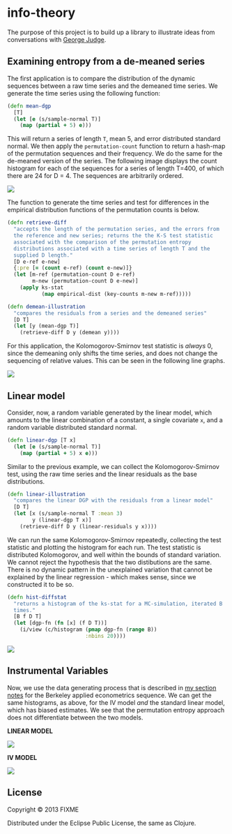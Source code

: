 # info-theory

The purpose of this project is to build up a library to illustrate
ideas from conversations with [George Judge](http://goo.gl/BDX2J).

## Examining entropy from a de-meaned series

The first application is to compare the distribution of the dynamic
sequences between a raw time series and the demeaned time series.  We
generate the time series using the following function:

```clojure
(defn mean-dgp
  [T]
  (let [e (s/sample-normal T)]
    (map (partial + 5) e)))
```

This will return a series of length `T`, mean 5, and error distributed
standard normal.  We then apply the `permutation-count` function to
return a hash-map of the permutation sequences and their frequency.
We do the same for the de-meaned version of the series.  The following
image displays the count histogram for each of the sequences for a
series of length T=400, of which there are 24 for D = 4.  The
sequences are arbitrarily ordered.

![](https://dl.dropbox.com/u/5365589/permutation-entropy.png)

The function to generate the time series and test for differences in
the empirical distribution functions of the permutation counts is
below.

```clojure
(defn retrieve-diff
  "accepts the length of the permutation series, and the errors from
  the reference and new series; returns the the K-S test statistic
  associated with the comparison of the permutation entropy
  distributions associated with a time series of length T and the
  supplied D length."
  [D e-ref e-new]
  {:pre [= (count e-ref) (count e-new)]}
  (let [m-ref (permutation-count D e-ref)
        m-new (permutation-count D e-new)]
    (apply ks-stat
           (map empirical-dist (key-counts m-new m-ref)))))

(defn demean-illustration
  "compares the residuals from a series and the demeaned series"
  [D T]
  (let [y (mean-dgp T)]
    (retrieve-diff D y (demean y))))
```

For this application, the Kolomogorov-Smirnov test statistic is
_always_ 0, since the demeaning only shifts the time series, and does
not change the sequencing of relative values.  This can be seen in the
following line graphs.

![](https://dl.dropbox.com/u/5365589/lines.png)

## Linear model

Consider, now, a random variable generated by the linear model, which
amounts to the linear combination of a constant, a single covariate
`x`, and a random variable distributed standard normal.

```clojure
(defn linear-dgp [T x]
  (let [e (s/sample-normal T)]
    (map (partial + 5) x e)))
```

Similar to the previous example, we can collect the
Kolomogorov-Smirnov test, using the raw time series and the linear
residuals as the base distributions.

```clojure
(defn linear-illustration
  "compares the linear DGP with the residuals from a linear model"
  [D T]
  (let [x (s/sample-normal T :mean 3)
        y (linear-dgp T x)]
    (retrieve-diff D y (linear-residuals y x))))
```

We can run the same Kolomogorov-Smirnov repeatedly, collecting the
test statistic and plotting the histogram for each run.  The test
statistic is distributed Kolomogorov, and well within the bounds of
standard variation.  We cannot reject the hypothesis that the two
distibutions are the same.  There is no dynamic pattern in the
unexplained variation that cannot be explained by the linear
regression - which makes sense, since we constructed it to be so.

```clojure
(defn hist-diffstat
  "returns a histogram of the ks-stat for a MC-simulation, iterated B
  times."
  [B f D T]
  (let [dgp-fn (fn [x] (f D T))]
    (i/view (c/histogram (pmap dgp-fn (range B))
                         :nbins 20))))
```

![](https://dl.dropbox.com/u/5365589/linear-hist.png)

## Instrumental Variables

Now, we use the data generating process that is described in [my
section notes](https://dl.dropbox.com/u/5365589/twitter/sec-10.pdf)
for the Berkeley applied econometrics sequence.  We can get the same
histograms, as above, for the IV model _and_ the standard linear
model, which has biased estimates.  We see that the permutation
entropy approach does not differentiate between the two models.

**LINEAR MODEL**

![](https://dl.dropbox.com/u/5365589/linear-iv-hist.png)

**IV MODEL**

![](https://dl.dropbox.com/u/5365589/iv-hist.png)

## License

Copyright © 2013 FIXME

Distributed under the Eclipse Public License, the same as Clojure.
